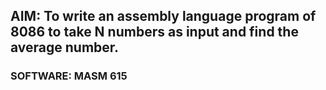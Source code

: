 ## AIM: To write an assembly language program of 8086 to take N numbers as input and find the average number.
### SOFTWARE: MASM 615
